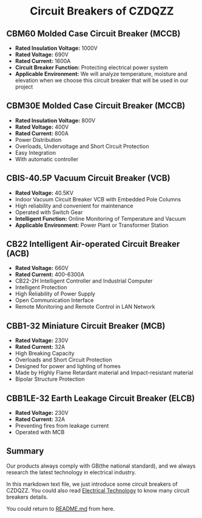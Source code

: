 <div align="center">

  <h1 align="center">Circuit Breakers of CZDQZZ</h1>

</div>

## CBM60 Molded Case Circuit Breaker (MCCB)

- **Rated Insulation Voltage:** 1000V
- **Rated Voltage:** 690V
- **Rated Current:** 1600A  
- **Circuit Breaker Function:** Protecting electrical power system
- **Applicable Environment:** We will analyze temperature, moisture and elevation when we choose this circuit breaker that will be used in our project


## CBM30E Molded Case Circuit Breaker (MCCB)

- **Rated Insulation Voltage:** 800V
- **Rated Voltage:** 400V
- **Rated Current:** 800A  
- Power Distribution
- Overloads, Undervoltage and Short Circuit Protection
- Easy Integration
- With automatic controller


## CBIS-40.5P Vacuum Circuit Breaker (VCB)

- **Rated Voltage:** 40.5KV
- Indoor Vacuum Circuit Breaker VCB with Embedded Pole Columns
- High reliability and convenient for maintenance
- Operated with Switch Gear
- **Intelligent Function:** Online Monitoring of Temperature and Vacuum
- **Applicable Environment:** Power Plant or Transformer Station


## CB22 Intelligent Air-operated Circuit Breaker (ACB)

- **Rated Voltage:** 660V
- **Rated Current:** 400-6300A  
- CB22-2H Intelligent Controller and Industrial Computer
- Intelligent Protection
- High Reliability of Power Supply
- Open Communication Interface
- Remote Monitoring and Remote Control in LAN Network 

## CBB1-32 Miniature Circuit Breaker (MCB)

- **Rated Voltage:** 230V
- **Rated Current:** 32A  
- High Breaking Capacity
- Overloads and Short Circuit Protection
- Designed for power and lighting of homes
- Made by Highly Flame Retardant material and Impact-resistant material
- Bipolar Structure Protection

## CBB1LE-32 Earth Leakage Circuit Breaker (ELCB)

- **Rated Voltage:** 230V
- **Rated Current:** 32A 
- Preventing fires from leakage current
- Operated with MCB 

## Summary

Our products always comply with GB(the national standard), and we always research the latest technology in electrical industry.

In this markdown text file, we just introduce some circuit breakers of CZDQZZ. You could also read [Electrical Technology](https://www.electricaltechnology.org/2021/05/types-of-circuit-breakers.html) to know many circuit breakers details.

You could return to [README.md](/README.md) from here.
